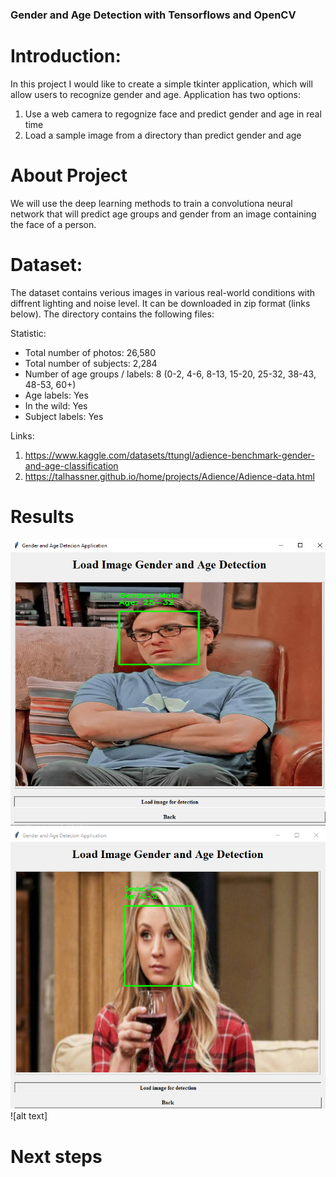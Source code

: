 ### Gender and Age Detection with Tensorflows and OpenCV

# Introduction:

In this project I would like to create a simple tkinter application, which will allow users to recognize gender and age. 
Application has two options: 

1. Use a web camera to regognize face and predict gender and age in real time 
2. Load a sample image from a directory than predict gender and age 

# About Project

We will use the deep learning methods to train a convolutiona neural network that will predict age groups and gender from an image containing the face of a person.


# Dataset:

The dataset contains verious images in various real-world conditions with diffrent lighting and noise level. 
It can be downloaded in zip format (links below). The directory contains the following files:

Statistic:

* Total number of photos: 26,580
* Total number of subjects: 2,284
* Number of age groups / labels: 8 (0-2, 4-6, 8-13, 15-20, 25-32, 38-43, 48-53, 60+)
* Age labels: Yes
* In the wild: Yes
* Subject labels: Yes

Links:
1. https://www.kaggle.com/datasets/ttungl/adience-benchmark-gender-and-age-classification
2. https://talhassner.github.io/home/projects/Adience/Adience-data.html

# Results

![alt text](https://raw.githubusercontent.com/m-miler/gender_age_detection/master/results/leonard_result.png?token=GHSAT0AAAAAABTVQ55MGGEFMJRVZOGUPVLYYTAMNQQ)
![alt text](https://raw.githubusercontent.com/m-miler/gender_age_detection/master/results/penny_result.PNG?token=GHSAT0AAAAAABTVQ55NRLQUKVINUA2WFD5WYTAMRVA)
![alt text]

# Next steps
